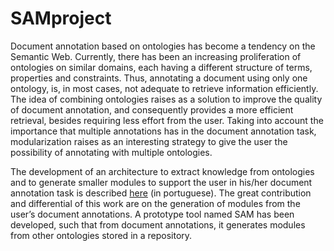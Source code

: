 # SAMproject
Document annotation based on ontologies has become a tendency on the Semantic Web. Currently, there has been an increasing proliferation of ontologies on similar domains, each having a different structure of terms, properties and constraints. Thus, annotating a document using only one ontology, is, in most cases, not adequate to retrieve information efficiently. The idea of combining ontologies raises as a solution to improve the quality of document annotation, and consequently provides a more efficient retrieval, besides requiring less effort from the user. Taking into account the importance that multiple annotations has in the document annotation task, modularization raises as an interesting strategy to give the user the possibility of annotating with multiple ontologies.

The development of an architecture to extract knowledge from ontologies and to generate smaller modules to support the user in his/her document annotation task is described <a href="http://www.comp.ime.eb.br/images/repositorio-dissertacoes/2012-Priscilla_Gomes.pdf">here</a> (in portuguese).  The great contribution and differential of this work are on the generation of modules from the user’s document annotations.  A prototype tool named SAM has been developed, such that from document annotations, it generates modules from other ontologies stored in a repository. 

